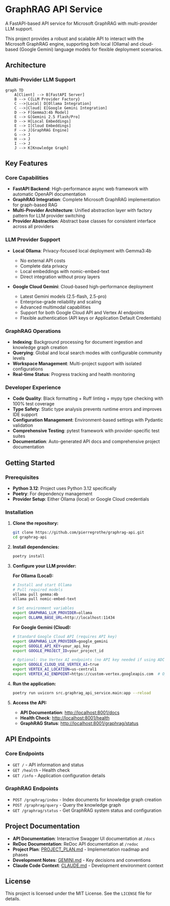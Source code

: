 # GraphRAG API Service

A FastAPI-based API service for Microsoft GraphRAG with multi-provider LLM support.

This project provides a robust and scalable API to interact with the Microsoft GraphRAG engine, supporting both
local (Ollama) and cloud-based (Google Gemini) language models for flexible deployment scenarios.

## Architecture

### Multi-Provider LLM Support

```mermaid
graph TD
    A[Client] --> B[FastAPI Server]
    B --> C{LLM Provider Factory}
    C -->|Local| D[Ollama Integration]
    C -->|Cloud| E[Google Gemini Integration]
    D --> F[Gemma3:4b Model]
    E --> G[Gemini 2.5 Flash/Pro]
    D --> H[Local Embeddings]
    E --> I[Cloud Embeddings]
    F --> J[GraphRAG Engine]
    G --> J
    H --> J
    I --> J
    J --> K[Knowledge Graph]
```

## Key Features

### Core Capabilities

- **FastAPI Backend**: High-performance async web framework with automatic OpenAPI documentation
- **GraphRAG Integration**: Complete Microsoft GraphRAG implementation for graph-based RAG
- **Multi-Provider Architecture**: Unified abstraction layer with factory pattern for LLM provider switching
- **Provider Abstraction**: Abstract base classes for consistent interface across all providers

### LLM Provider Support

- **Local Ollama**: Privacy-focused local deployment with Gemma3:4b
    - No external API costs
    - Complete data privacy
    - Local embeddings with nomic-embed-text
    - Direct integration without proxy layers

- **Google Cloud Gemini**: Cloud-based high-performance deployment
    - Latest Gemini models (2.5-flash, 2.5-pro)
    - Enterprise-grade reliability and scaling
    - Advanced multimodal capabilities
    - Support for both Google Cloud API and Vertex AI endpoints
    - Flexible authentication (API keys or Application Default Credentials)

### GraphRAG Operations

- **Indexing**: Background processing for document ingestion and knowledge graph creation
- **Querying**: Global and local search modes with configurable community levels
- **Workspace Management**: Multi-project support with isolated configurations
- **Real-time Status**: Progress tracking and health monitoring

### Developer Experience

- **Code Quality**: Black formatting + Ruff linting + mypy type checking with 100% test coverage
- **Type Safety**: Static type analysis prevents runtime errors and improves IDE support
- **Configuration Management**: Environment-based settings with Pydantic validation
- **Comprehensive Testing**: pytest framework with provider-specific test suites
- **Documentation**: Auto-generated API docs and comprehensive project documentation

## Getting Started

### Prerequisites

- **Python 3.12**: Project uses Python 3.12 specifically
- **Poetry**: For dependency management
- **Provider Setup**: Either Ollama (local) or Google Cloud credentials

### Installation

1. **Clone the repository:**

   ```bash
   git clone https://github.com/pierregrothe/graphrag-api.git
   cd graphrag-api
   ```

2. **Install dependencies:**

   ```bash
   poetry install
   ```

3. **Configure your LLM provider:**

   **For Ollama (Local):**

   ```bash
   # Install and start Ollama
   # Pull required models
   ollama pull gemma:4b
   ollama pull nomic-embed-text

   # Set environment variables
   export GRAPHRAG_LLM_PROVIDER=ollama
   export OLLAMA_BASE_URL=http://localhost:11434
   ```

   **For Google Gemini (Cloud):**

   ```bash
   # Standard Google Cloud API (requires API key)
   export GRAPHRAG_LLM_PROVIDER=google_gemini
   export GOOGLE_API_KEY=your_api_key
   export GOOGLE_PROJECT_ID=your_project_id

   # Optional: Use Vertex AI endpoints (no API key needed if using ADC)
   export GOOGLE_CLOUD_USE_VERTEX_AI=true
   export VERTEX_AI_LOCATION=us-central1
   export VERTEX_AI_ENDPOINT=https://custom-vertex.googleapis.com  # Optional custom endpoint
   ```

4. **Run the application:**

   ```bash
   poetry run uvicorn src.graphrag_api_service.main:app --reload
   ```

5. **Access the API:**
   - **API Documentation**: <http://localhost:8001/docs>
   - **Health Check**: <http://localhost:8001/health>
   - **GraphRAG Status**: <http://localhost:8001/graphrag/status>

## API Endpoints

### Core Endpoints

- `GET /` - API information and status
- `GET /health` - Health check
- `GET /info` - Application configuration details

### GraphRAG Endpoints

- `POST /graphrag/index` - Index documents for knowledge graph creation
- `POST /graphrag/query` - Query the knowledge graph
- `GET /graphrag/status` - Get GraphRAG system status and configuration

## Project Documentation

- **API Documentation**: Interactive Swagger UI documentation at `/docs`
- **ReDoc Documentation**: ReDoc API documentation at `/redoc`
- **Project Plan**: [PROJECT_PLAN.md](PROJECT_PLAN.md) - Implementation roadmap and phases
- **Development Notes**: [GEMINI.md](GEMINI.md) - Key decisions and conventions
- **Claude Code Context**: [CLAUDE.md](CLAUDE.md) - Development environment context

## License

This project is licensed under the MIT License. See the `LICENSE` file for details.
